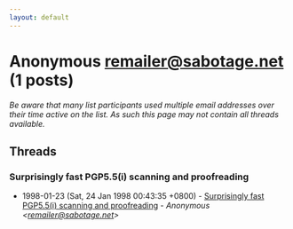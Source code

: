 ```yaml
---
layout: default
---
```


# Anonymous <remailer@sabotage.net> (1 posts)

_Be aware that many list participants used multiple email addresses over their time active on the list. As such this page may not contain all threads available._

## Threads

### Surprisingly fast PGP5.5(i) scanning and proofreading
+ 1998-01-23 (Sat, 24 Jan 1998 00:43:35 +0800) - [Surprisingly fast PGP5.5(i) scanning and proofreading](/archive/1998/01/bca77f19ecfa854a54cd93759830af0caad73e1709cbad098a7ac35da006b987) - _Anonymous \<remailer@sabotage.net\>_

